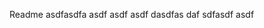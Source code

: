 R e a d m e  
  
  
 a s d f a s d f a  
 a s d f  
 a s d f  
 a s d f  
  
  
 d a s d f a s  
 d a f  
 s d f a s d f  
 a s d f  
 